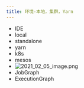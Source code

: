 ```yaml
---
title: 环境-本地，集群，Yarn
---
```


- IDE
- local
- standalone
- yarn
- k8s
- mesos
- ![2021_02_05_image.png](https://cdn.logseq.com/%2F72223880-dff3-4195-b002-58f583924ddd80df7d50-c35e-43ea-8d19-7e0ad6705d462021_02_05_image.png?Expires=4766109400&Signature=K0RX90UeiNlK1f6Yu0NX0RkS95A0OWWz~MLkpKiy3AlEpc7647OVgIbHrpeajEBwrUEy3~hbuGjUZymAyFwCtOJyN02FJgFNTLMPz5Id~PHo2G7tA9-X89MSobbXqCXNK8WcK0PG6iJC0HSzFfoNNlO5EVQzjwdQhb3YEGOyrIOo0DDSq~6rXWFxGPPm4nMtRW4qfisvBvTsKjwIXjB8BMp7rQf0i0AsExafK-RLFKe~f95fhjYthHRzECP-45W9LsdkwMkVmrFqe2Dy6GRzFZGzW0A-yg3Wa0ABMZjkuCBqt3yIEAiDU3Xy3y1vr9paZoyLJ9DgbyX-1tbJrLUXZA__&Key-Pair-Id=APKAJE5CCD6X7MP6PTEA)
- JobGraph
- ExecutionGraph